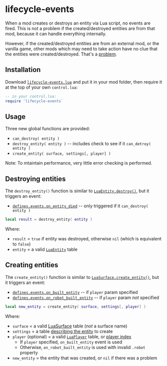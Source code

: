 # lifecycle-events

When a mod creates or destroys an entity via Lua script, no events are fired. This is not a problem if the created/destroyed entities are from that mod, because it can handle everything internally.

However, if the created/destroyed entities are from an external mod, or the vanilla game, other mods which may need to take action have no clue that the entities were created/destroyed. That's a [problem](https://forums.factorio.com/viewtopic.php?f=34&t=34952).

## Installation

Download [`lifecycle-events.lua`](https://github.com/aubergine10/lifecycle-events/blob/master/lifecycle-events.lua) and put it in your mod folder, then require it at the top of your own `control.lua`:

```lua
-- in your control.lua:
require 'lifecycle-events`
```

## Usage

Three new global functions are provided:

* `can_destroy( entity )`
* `destroy_entity( entity )` -- includes check to see if it `can_detroy( entity )`
* `create_entity( surface, settings[, player] )`

Note: To mtaintain performance, very little error checking is performed.

## Destroying entities

The `destroy_entity()` function is similar to [`LuaEntity.destroy()`](http://lua-api.factorio.com/latest/LuaEntity.html#LuaEntity.destroy), but it triggers an event:

* [`defines.events.on_entity_died`](http://lua-api.factorio.com/latest/events.html#on_entity_died) -- only triggered if it `can_destroy( entity )`


```lua
local result = destroy_entity( entity )
```

Where:

* `result` = `true` if entity was destroyed, otherwise `nil` (which is equivalent to `false`)
* `entity` = a valid [`LuaEntity`](http://lua-api.factorio.com/latest/LuaEntity.html) table

## Creating entities

The `create_entity()` function is similar to [`LuaSurface.create_entity()`](http://lua-api.factorio.com/latest/LuaSurface.html#LuaSurface.create_entity), but it triggers an event:

* [`defines.events.on_built_entity`](http://lua-api.factorio.com/latest/events.html#on_built_entity) -- if `player` param specified
* [`defines.events.on_robot_built_entity`](http://lua-api.factorio.com/latest/events.html#on_robot_built_entity) -- if `player` param _not_ specified

```lua
local new_entity = create_entity( surface, settings[, player] )
```

Where:

* `surface` = a valid [LuaSurface](http://lua-api.factorio.com/latest/LuaSurface.html) table (_not_ a surface name)
* `settings` = a table [describing the entity](http://lua-api.factorio.com/latest/LuaSurface.html#LuaSurface.create_entity) to create
* `player` (optional) = a valid [`LuaPlayer`](http://lua-api.factorio.com/latest/LuaPlayer.html) table, or [player index](http://lua-api.factorio.com/latest/LuaPlayer.html#LuaPlayer.index)
  * If `player` specified, `on_built_entity` event is used
  * Otherwise, `on_robot_built_entity` is used with invalid `.robot` property
* `new_entity` = the entity that was created, or `nil` if there was a problem

